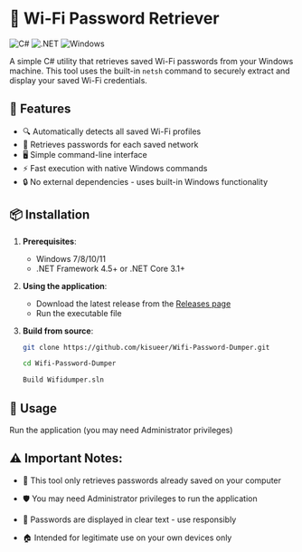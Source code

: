# 📶 Wi-Fi Password Retriever

![C#](https://img.shields.io/badge/C%23-239120?style=for-the-badge&logo=c-sharp&logoColor=white)
![.NET](https://img.shields.io/badge/.NET-512BD4?style=for-the-badge&logo=dotnet&logoColor=white)
![Windows](https://img.shields.io/badge/Windows-0078D6?style=for-the-badge&logo=windows&logoColor=white)

A simple C# utility that retrieves saved Wi-Fi passwords from your Windows machine. This tool uses the built-in `netsh` command to securely extract and display your saved Wi-Fi credentials.

## 🌟 Features

- 🔍 Automatically detects all saved Wi-Fi profiles
- 🔑 Retrieves passwords for each saved network
- 🖥️ Simple command-line interface
- ⚡ Fast execution with native Windows commands
- 🔒 No external dependencies - uses built-in Windows functionality

## 📦 Installation

1. **Prerequisites**: 
   - Windows 7/8/10/11
   - .NET Framework 4.5+ or .NET Core 3.1+

2. **Using the application**:
   - Download the latest release from the [Releases page](https://github.com/yourusername/WifiPasswordRetriever/releases)
   - Run the executable file

3. **Build from source**:
   ```bash
   git clone https://github.com/kisueer/Wifi-Password-Dumper.git
   
   cd Wifi-Password-Dumper
   
   Build Wifidumper.sln
   ```
   
## 🚀 Usage
Run the application (you may need Administrator privileges)


## ⚠️ Important Notes:
- 🔐 This tool only retrieves passwords already saved on your computer

- 🛡️ You may need Administrator privileges to run the application

- 📝 Passwords are displayed in clear text - use responsibly

- 🏠 Intended for legitimate use on your own devices only
